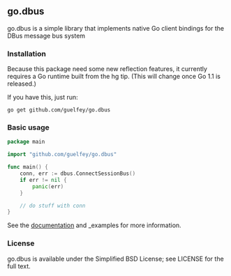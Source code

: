 go.dbus
-------

go.dbus is a simple library that implements native Go client bindings for the
DBus message bus system

### Installation

Because this package need some new reflection features, it currently requires a
Go runtime built from the hg tip. (This will change once Go 1.1 is released.)

If you have this, just run:

```
go get github.com/guelfey/go.dbus
```

### Basic usage

```go
package main

import "github.com/guelfey/go.dbus"

func main() {
	conn, err := dbus.ConnectSessionBus()
	if err != nil {
		panic(err)
	}

	// do stuff with conn
}
```

See the [documentation](http://godoc.org/github.com/guelfey/go.dbus) and _examples for
more information.

### License

go.dbus is available under the Simplified BSD License; see LICENSE for the full
text.
